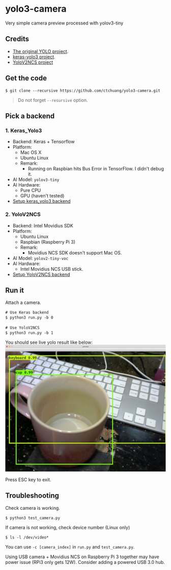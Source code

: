 # yolo3-camera

Very simple camera preview processed with yolov3-tiny

## Credits

- [The original YOLO project](https://pjreddie.com/darknet/yolo/).
- [keras-yolo3 project](https://github.com/qqwweee/keras-yolo3/).
- [YoloV2NCS project](https://github.com/duangenquan/YoloV2NCS)

## Get the code

```console
$ git clone --recursive https://github.com/ctchuang/yolo3-camera.git
```

> Do not forget `--resursive` option.

## Pick a backend

### 1. Keras_Yolo3

- Backend: Keras + Tensorflow
- Platform:
	- Mac OS X 
	- Ubuntu Linux
	- Remark:
		- Running on Raspbian hits Bus Error in TensorFlow. I didn't debug it.
- AI Model: `yolov3-tiny`
- AI Hardware:
	- Pure CPU
	- GPU (haven't tested)
- [Setup keras_yolo3 backend](doc/keras_yolo3.md)

### 2. YoloV2NCS

- Backend: Intel Movidius SDK
- Platform:
	- Ubuntu Linux
	- Raspbian (Raspberry Pi 3)
    - Remark:
        - Movidius NCS SDK doesn't support Mac OS.
- AI Model: `yolov2-tiny-voc`
- AI Hardware:
	- Intel Movidius NCS USB stick.
- [Setup YoloV2NCS backend](doc/yolov2ncs.md)

## Run it

Attach a camera.

```console
# Use Keras backend
$ python3 run.py -b 0 

# Use YoloV2NCS
$ python3 run.py -b 1 
```

You should see live yolo result like below:
![Example](doc/example.jpg)

Press ESC key to exit.

## Troubleshooting

Check camera is working.
```console
$ python3 test_camera.py
```

If camera is not working, check device number (Linux only)
```console
$ ls -l /dev/video*
```

You can use `-c [camera_index]` in `run.py` and `test_camera.py`.

Using USB camera + Movidius NCS on Raspberry Pi 3 together may have power issue
(RPi3 only gets 12W). Consider adding a powered USB 3.0 hub.
